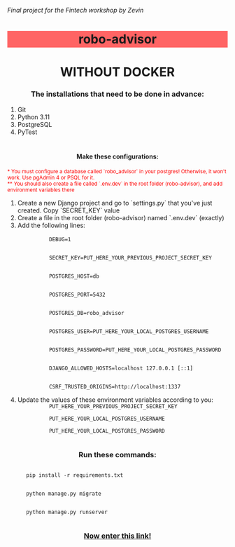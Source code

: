 _Final project for the Fintech workshop by Zevin_
<style>
  h1, h3, h4 {
    text-align: center;
  }
</style>
<body>
  <h1 style="background-color: rgb(255, 100, 100); padding: 2px;">
    robo-advisor
  </h1>
  <!-- Without Docker -->
  <div>
    <h1>
      WITHOUT DOCKER
    </h1>
    <!-- Installation prerequisites -->
    <h3>
      The installations that need to be done in advance:
    </h3>
    <ol type="1">
      <li>
        Git
      </li>
      <li>
        Python 3.11
      </li>
      <li>
        PostgreSQL
      </li>
      <li>
        PyTest
      </li>
    </ol>
    <!-- Configurations -->
    <h4 style="padding-top: 20px;">
      Make these configurations:
    </h4>
    <small style="color: red;">
      * You must configure a database called `robo_advisor` in your postgres! Otherwise, it won't work. Use pgAdmin 4 or PSQL for it.
      <br>
      ** You should also create a file called `.env.dev` in the root folder (robo-advisor), and add environment variables there
    </small>
    <ol type="1">
      <li>
        Create a new Django project and go to `settings.py` that you've just created. Copy `SECRET_KEY` value
      </li>
      <li>
        Create a file in the root folder (robo-advisor) named `.env.dev` (exactly)
      </li>
      <li>
        Add the following lines:
        <br>
        <code>
          DEBUG=1
          <br>
          SECRET_KEY=PUT_HERE_YOUR_PREVIOUS_PROJECT_SECRET_KEY
          <br>
          POSTGRES_HOST=db
          <br>
          POSTGRES_PORT=5432
          <br>
          POSTGRES_DB=robo_advisor
          <br>
          POSTGRES_USER=PUT_HERE_YOUR_LOCAL_POSTGRES_USERNAME
          <br>
          POSTGRES_PASSWORD=PUT_HERE_YOUR_LOCAL_POSTGRES_PASSWORD
          <br>
          DJANGO_ALLOWED_HOSTS=localhost 127.0.0.1 [::1]
          <br>
          CSRF_TRUSTED_ORIGINS=http://localhost:1337
        </code>
      </li>
      <li>
        Update the values of these environment variables according to you:
        <code>
          PUT_HERE_YOUR_PREVIOUS_PROJECT_SECRET_KEY
        </code>
        <code>
          PUT_HERE_YOUR_LOCAL_POSTGRES_USERNAME
        </code>
        <code>
          PUT_HERE_YOUR_LOCAL_POSTGRES_PASSWORD
        </code>
      </li>
    </ol>
    <!-- Commands -->
    <h3>
      Run these commands:
    </h3>
    <code>
      pip install -r requirements.txt
    </code>
    <br>
    <code>
      python manage.py migrate
    </code>
    <br>
    <code>
      python manage.py runserver
    </code>
    <a href="localhost:8000">
      <h3>
        Now enter this link!
      </h3>
    </a>
  </div>
  <!-- With Docker -->
</body>

